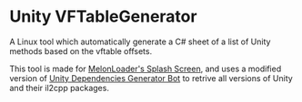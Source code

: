 # Unity VFTableGenerator
A Linux tool which automatically generate a C# sheet of a list of Unity methods based on the vftable offsets.

This tool is made for [MelonLoader's Splash Screen](https://github.com/Slaynash/MelonSplashScreen), and uses a modified version of [Unity Dependencies Generator Bot](https://github.com/LavaGang/UDGB) to retrive all versions of Unity and their il2cpp packages.